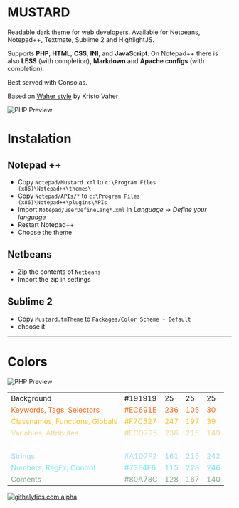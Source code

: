 MUSTARD
=======

Readable dark theme for web developers. Available for Netbeans, Notepad++, Textmate, Sublime 2 and HighlightJS.

Supports **PHP**, **HTML**, **CSS**, **INI**, and **JavaScript**. On Notepad++ there is also **LESS** (with completion), **Markdown** and **Apache configs** (with completion).

Best served with Consolas.

Based on [Waher style](http://waher.net/archives/1013) by Kristo Vaher

![PHP Preview](https://raw.github.com/panrafal/mustard-theme/master/preview-php.png)

Instalation
===========

Notepad ++
----------

- Copy `Notepad/Mustard.xml` to `c:\Program Files (x86)\Notepad++\themes\`
- Copy `Notepad/APIs/*` to `c:\Program Files (x86)\Notepad++\plugins\APIs`
- Import `Notepad/userDefineLang*.xml` in *Language* -> _Define your language_
- Restart Notepad++
- Choose the theme


Netbeans
--------

- Zip the contents of `Netbeans`
- Import the zip in settings


Sublime 2
---------

- Copy `Mustard.tmTheme` to `Packages/Color Scheme - Default`
- choose it

-------------------------------------------------------------------------------

Colors
======

![PHP Preview](https://raw.github.com/panrafal/mustard-theme/master/colors.png)

<table>
<tr style="color:#191919;"><td>Background  </td><td>#191919</td><td>25</td><td>25</td><td>25</td></tr>
<tr style="color:#EC691E;"><td>Keywords, Tags, Selectors</td><td>#EC691E</td><td>236</td><td>105</td><td>30</td></tr>
<tr style="color:#F7C527;"><td>Classnames, Functions, Globals</td><td>#F7C527</td><td>247</td><td>197</td><td>39</td></tr>
<tr style="color:#ECD795;"><td>Variables, Attributes</td><td>#ECD795</td><td>236</td><td>215</td><td>149</td></tr>
<tr style="color:#FFFFFF;"><td>Operators</td><td>#FFFFFF</td><td>255</td><td>255</td><td>255</td></tr>
<tr style="color:#A1D7F2;"><td>Strings</td><td>#A1D7F2</td><td>161 </td><td>215</td><td>242</td></tr>
<tr style="color:#73E4F6;"><td>Numbers, RegEx, Control</td><td>#73E4F6</td><td>115</td><td>228</td><td>246</td></tr>
<tr style="color:#80A78C;"><td>Coments</td><td>#80A78C</td><td>128</td><td>167</td><td>140</td></tr>
</table> 

[![githalytics.com alpha](https://cruel-carlota.pagodabox.com/95ce03b95f25ae35b54a759b7ac51ae0 "githalytics.com")](http://githalytics.com/panrafal/mustard-theme)
